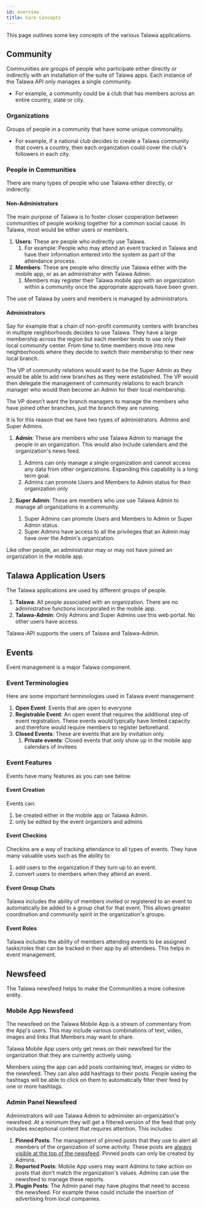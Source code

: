 ```yaml
---
id: overview
title: Core Concepts
---
```


This page outlines some key concepts of the various Talawa applications.

## Community​

Communities are groups of people who participate either directly or indirectly with an installation of the suite of Talawa apps. Each instance of the Talawa API only manages a single community.

- For example, a community could be a club that has members across an entire country, state or city.

### Organizations

Groups of people in a community that have some unique commonality.

- For example, if a national club decides to create a Talawa community that covers a country, then each organization could cover the club's followers in each city.

### People in Communities

There are many types of people who use Talawa either directly, or indirectly:

#### Non-Administrators

The main purpose of Talawa is to foster closer cooperation between communities of people working together for a common social cause. In Talawa, most would be either users or members.

1. **Users**: These are people who indirectly use Talawa.
   1. For example: People who may attend an event tracked in Talawa and have their information entered into the system as part of the attendance process.
1. **Members**: These are people who directly use Talawa either with the mobile app, or as an administrator with Talawa Admin.
   1. Members may register their Talawa mobile app with an organization within a community once the appropriate approvals have been given.

The use of Talawa by users and members is managed by administrators.

#### Administrators

Say for example that a chain of non-profit community centers with branches in multiple neighborhoods decides to use Talawa. They have a large membership across the region but each member tends to use only their local community center. From time to time members move into new neighborhoods where they decide to switch their membership to their new local branch.

The VP of community relations would want to be the Super Admin as they would be able to add new branches as they were established. The VP would then delegate the management of community relations to each branch manager who would then become an Admin for their local membership.

The VP doesn’t want the branch managers to manage the members who have joined other branches, just the branch they are running.

It is for this reason that we have two types of administrators. Admins and Super Admins.

1. **Admin**: These are members who use Talawa Admin to manage the people in an organization. This would also include calendars and the organization's news feed.

   1. Admins can only manage a single organization and cannot access any data from other organizations. Expanding this capability is a long term goal.
   1. Admins can promote Users and Members to Admin status for their organization only

1. **Super Admin**: These are members who use use Talawa Admin to manage all organizations in a community.
   1. Super Admins can promote Users and Members to Admin or Super Admin status.
   1. Super Admins have access to all the privileges that an Admin may have over the Admin's organization.

Like other people, an administrator may or may not have joined an organization in the mobile app.

## Talawa Application Users

The Talawa applications are used by different groups of people.

1. **Talawa**: All people associated with an organization. There are no administrative functions incorporated in the mobile app.
2. **Talawa-Admin**: Only Admins and Super Admins use this web portal. No other users have access.

Talawa-API supports the users of Talawa and Talawa-Admin.

## Events

Event management is a major Talawa component.

### Event Terminologies

Here are some important terminologies used in Talawa event management:

1. **Open Event**: Events that are open to everyone
1. **Registrable Event**: An open event that requires the additional step of event registration. These events would typically have limited capacity and therefore would require members to register beforehand.
1. **Closed Events**: These are events that are by invitation only.
   1. **Private events**: Closed events that only show up in the mobile app calendars of invitees

### Event Features

Events have many features as you can see below.

#### Event Creation

Events can:

1. be created either in the mobile app or Talawa Admin.
1. only be edited by the event organizers and admins

#### Event Checkins

Checkins are a way of tracking attendance to all types of events. They have many valuable uses such as the ability to:

1. add users to the organization if they turn up to an event.
1. convert users to members when they attend an event.

#### Event Group Chats

Talawa includes the ability of members invited or registered to an event to automatically be added to a group chat for that event. This allows greater coordination and community spirit in the organization's groups.

#### Event Roles

Talawa includes the ability of members attending events to be assigned tasks/roles that can be tracked in their app by all attendees. This helps in event management.

## Newsfeed

The Talawa newsfeed helps to make the Communities a more cohesive entity.

### Mobile App Newsfeed

The newsfeed on the Talawa Mobile App is a stream of commentary from the App's users. This may include various combinations of text, video, images and links that Members may want to share.

Talawa Mobile App users only get news on their newsfeed for the organization that they are currently actively using.

Members using the app can add posts containing text, images or video to the newsfeed. They can also add hashtags to their posts. People seeing the hashtags will be able to click on them to automatically filter their feed by one or more hashtags.

### Admin Panel Newsfeed

Administrators will use Talawa Admin to administer an organization's newsfeed. At a minimum they will get a filtered version of the feed that only includes exceptional content that requires attention. This includes:

1. **Pinned Posts**: The management of pinned posts that they use to alert all members of the organization of some activity. These posts are [always visible at the top of the newsfeed](https://github.com/PalisadoesFoundation/talawa-api/issues/1096). Pinned posts can only be created by Admins.
2. **Reported Posts**: Mobile App users may want Admins to take action on posts that don't match the organization's values. Admins can use the newsfeed to manage these reports.
3. **Plugin Posts**: The Admin panel may have plugins that need to access the newsfeed. For example these could include the insertion of advertising from local companies.
